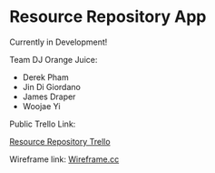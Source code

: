 # Resource Repository App

Currently in Development!

Team DJ Orange Juice:
* Derek Pham
* Jin Di Giordano
* James Draper
* Woojae Yi

Public Trello Link:

[Resource Repository Trello](https://trello.com/b/tH6f2WTE/road-to-mvp)


Wireframe link:
[Wireframe.cc](https://wireframe.cc/P4FsLK)
